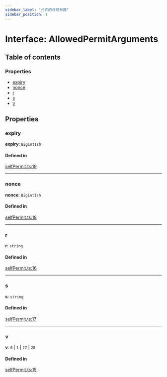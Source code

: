 ```yaml
---
sidebar_label: "允许的许可参数"
sidebar_position: 1
---
```


# Interface: AllowedPermitArguments

## Table of contents

### Properties

- [expiry](AllowedPermitArguments#expiry)
- [nonce](AllowedPermitArguments#nonce)
- [r](AllowedPermitArguments#r)
- [s](AllowedPermitArguments#s)
- [v](AllowedPermitArguments#v)

## Properties

### expiry

**expiry**: `BigintIsh`

#### Defined in

[selfPermit.ts:19](https://github.com/SwapX/v3-sdk/blob/08a7c05/src/selfPermit.ts#L19)

---

### nonce

**nonce**: `BigintIsh`

#### Defined in

[selfPermit.ts:18](https://github.com/SwapX/v3-sdk/blob/08a7c05/src/selfPermit.ts#L18)

---

### r

**r**: `string`

#### Defined in

[selfPermit.ts:16](https://github.com/SwapX/v3-sdk/blob/08a7c05/src/selfPermit.ts#L16)

---

### s

**s**: `string`

#### Defined in

[selfPermit.ts:17](https://github.com/SwapX/v3-sdk/blob/08a7c05/src/selfPermit.ts#L17)

---

### v

**v**: `0` \| `1` \| `27` \| `28`

#### Defined in

[selfPermit.ts:15](https://github.com/SwapX/v3-sdk/blob/08a7c05/src/selfPermit.ts#L15)
